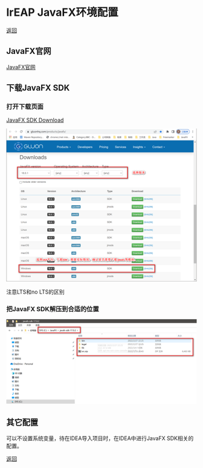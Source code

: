 # lrEAP JavaFX环境配置

[返回](../../README.md)

## JavaFX官网

[JavaFX官网](https://openjfx.io/)



## 下载JavaFX SDK

### 打开下载页面

[JavaFX SDK Download](https://gluonhq.com/products/javafx/)

![JavaFX SDK](javafx01.png)

注意LTS和no LTS的区别

### 把JavaFX SDK解压到合适的位置

![JavaFX SDK](javafx02.png)

## 其它配置

可以不设置系统变量，待在IDEA导入项目时，在IDEA中进行JavaFX SDK相关的配置。



[返回](../../README.md)
